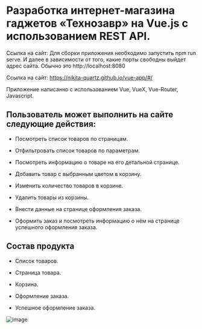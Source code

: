 # Разработка интернет-магазина гаджетов «Технозавр» на Vue.js с использованием REST API.



Ссылка на сайт:
Для сборки приложения необходимо запустить npm run serve. И далее в зависимости от того, какие порты свободны выйдет адрес сайта. Обычно это http://localhost:8080

Ссылка на сайт: https://nikita-quartz.github.io/vue-app/#/

Приложение написанно с использованием Vue, VueX, Vue-Router, Javascript.


## Пользователь может выполнить на сайте следующие действия: 

+ Посмотреть список товаров по страницам.

+ Отфильтровать список товаров по параметрам.

+ Посмотреть информацию о товаре на его детальной странице.

+ Добавить товар с выбранным цветом в корзину.

+ Изменить количество товаров в корзине.

+ Удалить товары из корзины.

+ Внести данные на странице оформления заказа.

+ Оформить заказ и посмотреть информацию о нём на странице успешного оформления заказа. 

## Состав продукта

+ Список товаров.

+ Страница товара.

+ Корзина.

+ Оформление заказа.

+ Успешное оформление заказа.

![image](https://user-images.githubusercontent.com/72502985/190435688-d9a17b07-545d-41dc-9210-7f39d7cec997.png)
